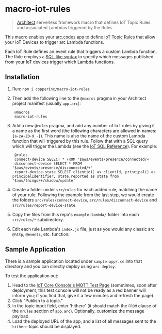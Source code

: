 # macro-iot-rules

> [Architect](arc.codes) serverless framework macro that defines IoT Topic Rules and associated Lambdas triggered by the Rules

This macro enables your [arc.codes](arc.codes) app to define [IoT](https://docs.aws.amazon.com/iot/latest/developerguide/what-is-aws-iot.html)
[Topic Rules]( https://docs.aws.amazon.com/iot/latest/developerguide/iot-rules.html)
that allow your IoT Devices to trigger arc Lambda functions.

Each IoT Rule defines an event rule that triggers a custom Lambda function. The
Rule employs a [SQL-like syntax][sql] to specify which messages published from your
IoT devices trigger which Lambda functions.

## Installation

1. Run: `npm i copperinc/macro-iot-rules`

2. Then add the following line to the `@macros` pragma in your Architect project manifest (usually `app.arc`):

        @macros
        macro-iot-rules

3. Add a new `@rules` pragma, and add any number of IoT rules by giving it a name
   as the first word (the following characters are allowed in names: `[a-zA-Z0-9_-]`).
   This name is also the name of the custom Lambda function that will triggered
   by this rule. Follow that with a SQL query which will trigger the Lambda (see
   the [IoT SQL Reference][sql]). For example:

        @rules
        connect-device SELECT * FROM '$aws/events/presence/connected/+'
        disconnect-device SELECT * FROM '$aws/events/presence/disconnected/+'
        report-device-state SELECT clientid() as clientId, principal() as principalIdentifier, state.reported as state from '$aws/things/+/shadow/update'

4. Create a folder under `src/rules` for each added rule, matching the name of your
   rule. Following the example from the last step, we would create the folders
   `src/rules/connect-device`, `src/rules/disconnect-device` and
   `src/rules/report-device-state`.

5. Copy the files from this repo's `example-lambda/` folder into each
   `src/rules/*` subdirectory.

6. Edit each rule Lambda's `index.js` file, just as you would any classic arc
   `@http`, `@events`, etc. function.

## Sample Application

There is a sample application located under `sample-app/`. `cd` into that
directory and you can directly deploy using `arc deploy`.

To test the application out:

1. Head to the [IoT Core Console's MQTT Test Page](https://us-west-1.console.aws.amazon.com/iot/home?region=us-west-1#/test)
   (sometimes, soon after deployment, this test console will not be ready as a red
   banner will inform you; if you find that, give it a few minutes and refresh the
   page).
2. Click "Publish to a topic."
3. In the topic input field, enter 'hithere' (it should match the `FROM` clause
   of the `@rules` section of `app.arc`). Optionally, customize the message
   payload.
4. Load the deployed URL of the app, and a list of all messages sent to the
   `hithere` topic should be displayed.

[sql]: https://docs.aws.amazon.com/iot/latest/developerguide/iot-sql-reference.html
